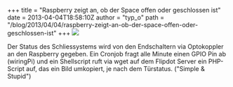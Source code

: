 +++
title = "Raspberry zeigt an, ob der Space offen oder geschlossen ist"
date = 2013-04-04T18:58:10Z
author = "typ_o"
path = "/blog/2013/04/04/raspberry-zeigt-an-ob-der-space-offen-oder-geschlossen-ist"
+++
![](https://flipdot.org/blog/uploads/spaceopen1.jpg)  
  
Der Status des Schliessystems wird von den Endschaltern via Optokoppler
an den Raspberry gegeben. Ein Cronjob fragt alle Minute einen GPIO Pin
ab (wiringPi) und ein Shellscript ruft via wget auf dem Flipdot Server
ein PHP-Script auf, das ein Bild umkopiert, je nach dem Türstatus.
("Simple & Stupid")
